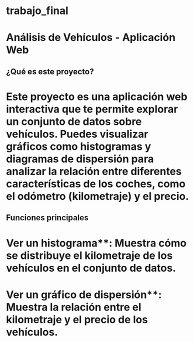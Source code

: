 # trabajo_final
# Análisis de Vehículos - Aplicación Web

## ¿Qué es este proyecto?

# Este proyecto es una **aplicación web interactiva** que te permite explorar un conjunto de datos sobre vehículos. Puedes visualizar gráficos como histogramas y diagramas de dispersión para analizar la relación entre diferentes características de los coches, como el **odómetro** (kilometraje) y el **precio**.

## Funciones principales

 # Ver un histograma**: Muestra cómo se distribuye el kilometraje de los vehículos en el conjunto de datos.
# Ver un gráfico de dispersión**: Muestra la relación entre el kilometraje y el precio de los vehículos.